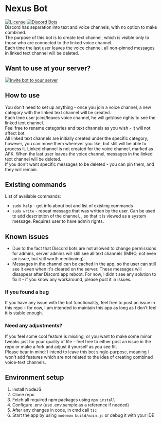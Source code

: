 # Nexus Bot
[![License](http://img.shields.io/:license-mit-blue.svg)](http://doge.mit-license.org)  [![Discord Bots](https://top.gg/api/widget/status/709876107213537351.svg?noavatar=true)](https://top.gg/bot/709876107213537351)  
Discord has separation into text and voice channels, with no option to make combined.  
The purpose of this bot is to create text channel, which is visible only to those who are connected to the linked voice channel.  
Each time the last user leaves the voice channel, all non-pinned messages in linked text channel will be deleted. 

## Want to use at your server?
[![Invite bot to your server](https://i.imgur.com/MgQZMpT.jpg)](https://discord.com/oauth2/authorize?client_id=709876107213537351&permissions=268510224&scope=bot)

## How to use
You don't need to set up anything - once you join a voice channel, a new category with the linked text channel will be created.  
Each time user joins/leaves voice channel, he will get/lose rights to see the linked text channel.  
Feel free to rename categories and text channels as you wish - it will not affect bot.  
All linked text channels are initially created under the specific category, however, you can move them wherever you like, bot still will be able to process it.
Linked channel is not created for the voice channel, marked as AFK.
When the last user leaves the voice channel, messages in the linked text channel will be deleted.  
If you don't want specific messages to be deleted - you can pin them, and they will remain.

## Existing commands
List of available commands:
- `sudo help` - get info about bot and list of existing commands
- `sudo write` - repeat message that was written by the user. Can be used to add description of the channel, , so that it is viewed as a system message. Requires user to have admin rights.

## Known issues
- Due to the fact that Discord bots are not allowed to change permissions for admins, server admins will still see all text channels (IMHO, not even an issue, but still worth mentioning).  
- Messages in the channel can be cached in the app, so the user can still see it even when it's cleared on the server. These messages will disappear after Discord app reboot. For now, I didn't see any solution to fix it - if you know any workaround, please post it in issues.

### If you found a bug
If you have any issue with the bot functionality, feel free to post an issue in this repo - for now, I am intended to maintain this app as long as I don't feel it is stable enough.

### Need any adjustments?
If you feel some cool feature is missing, or you want to make some minor tweaks just for your quality of life - feel free to either post an issue in the repo or make a fork and adjust it yourself as you see fit.  
Please bear in mind: I intend to leave this bot single-purpose, meaning I won't add features which are not related to the idea of creating combined voice-text channels.

## Environment setup
1. Install NodeJS
2. Clone repo
3. Fetch all required npm packages using ```npm install```
4. Configure .env (use .env.sample as a reference if needed)
5. After any changes in code, in cmd call ```tsc```
6. Start the app by using ```nodemon build/main.js``` or debug it with your IDE
